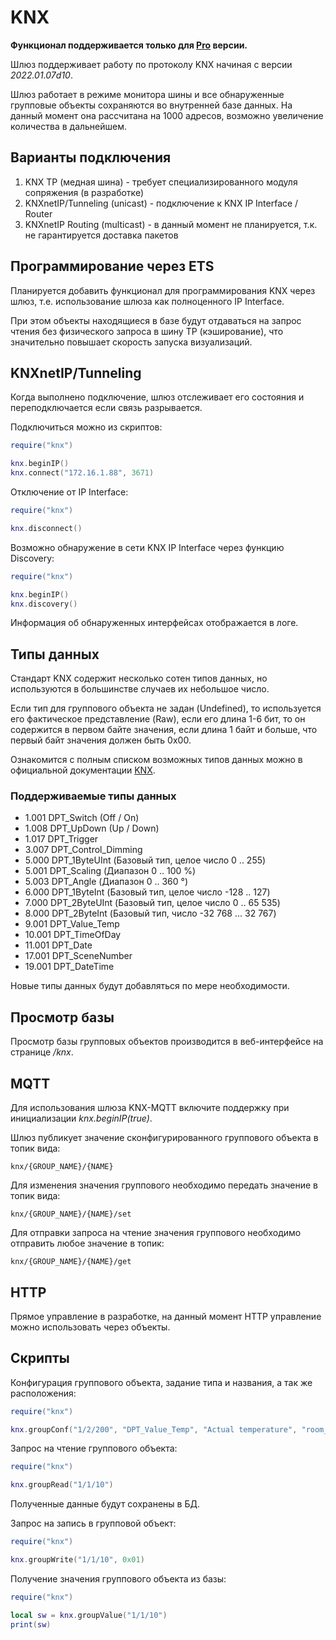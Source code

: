# KNX

**Функционал поддерживается только для [Pro](/sls_pro.md) версии.**

Шлюз поддерживает работу по протоколу KNX начиная с версии _2022.01.07d10_.

Шлюз работает в режиме монитора шины и все обнаруженные групповые объекты сохраняются во внутренней базе данных. На данный момент она рассчитана на 1000 адресов, возможно увеличение количества в дальнейшем.

## Варианты подключения

1. KNX TP (медная шина) - требует специализированного модуля сопряжения (в разработке)
2. KNXnetIP/Tunneling (unicast) - подключение к KNX IP Interface / Router
3. KNXnetIP Routing (multicast) - в данный момент не планируется, т.к. не гарантируется доставка пакетов

## Программирование через ETS

Планируется добавить функционал для программирования KNX через шлюз, т.е. использование шлюза как полноценного IP Interface.

При этом объекты находящиеся в базе будут отдаваться на запрос чтения без физического запроса в шину TP (кэширование), что значительно повышает скорость запуска визуализаций.

## KNXnetIP/Tunneling

Когда выполнено подключение, шлюз отслеживает его состояния и переподключается если связь разрывается.

Подключиться можно из скриптов:

```lua
require("knx")

knx.beginIP()
knx.connect("172.16.1.88", 3671)
```

Отключение от IP Interface:

```lua
require("knx")

knx.disconnect()
```

Возможно обнаружение в сети KNX IP Interface через функцию Discovery:

```lua
require("knx")

knx.beginIP()
knx.discovery()
```

Информация об обнаруженных интерфейсах отображается в логе.

## Типы данных

Стандарт KNX содержит несколько сотен типов данных, но используются в большинстве случаев их небольшое число.

Если тип для группового объекта не задан (Undefined), то используется его фактическое представление (Raw), если его длина 1-6 бит, то он содержится в первом байте значения, если длина 1 байт и больше, что первый байт значения должен быть 0x00.

Ознакомится с полным списком возможных типов данных можно в официальной документации [KNX](https://www.knx.org/wAssets/docs/downloads/Certification/Interworking-Datapoint-types/03_07_02-Datapoint-Types-v02.02.01-AS.pdf).

### Поддерживаемые типы данных

- 1.001 DPT_Switch (Off / On)
- 1.008 DPT_UpDown (Up / Down)
- 1.017 DPT_Trigger
- 3.007 DPT_Control_Dimming
- 5.000 DPT_1ByteUInt (Базовый тип, целое число 0 .. 255)
- 5.001 DPT_Scaling (Диапазон 0 .. 100 %)
- 5.003 DPT_Angle (Диапазон 0 .. 360 °)
- 6.000 DPT_1ByteInt (Базовый тип, целое число -128 .. 127)
- 7.000 DPT_2ByteUInt (Базовый тип, целое число 0 .. 65 535)
- 8.000 DPT_2ByteInt (Базовый тип, число -32 768 ... 32 767)
- 9.001 DPT_Value_Temp
- 10.001 DPT_TimeOfDay
- 11.001 DPT_Date
- 17.001 DPT_SceneNumber
- 19.001 DPT_DateTime

Новые типы данных будут добавляться по мере необходимости.

## Просмотр базы

Просмотр базы групповых объектов производится в веб-интерфейсе на странице _/knx_.

## MQTT

Для использования шлюза KNX-MQTT включите поддержку при инициализации _knx.beginIP(true)_.

Шлюз публикует значение сконфигурированного группового объекта в топик вида:

`knx/{GROUP_NAME}/{NAME}`

Для изменения значения группового необходимо передать значение в топик вида:

`knx/{GROUP_NAME}/{NAME}/set`

Для отправки запроса на чтение значения группового необходимо отправить любое значение в топик:

`knx/{GROUP_NAME}/{NAME}/get`

## HTTP

Прямое управление в разработке, на данный момент HTTP управление можно использовать через объекты.

## Скрипты

Конфигурация группового объекта, задание типа и названия, а так же расположения:

```lua
require("knx")

knx.groupConf("1/2/200", "DPT_Value_Temp", "Actual temperature", "room_1")
```

Запрос на чтение группового объекта:

```lua
require("knx")

knx.groupRead("1/1/10")
```

Полученные данные будут сохранены в БД.

Запрос на запись в групповой объект:

```lua
require("knx")

knx.groupWrite("1/1/10", 0x01)
```

Получение значения группового объекта из базы:

```lua
require("knx")

local sw = knx.groupValue("1/1/10")
print(sw)
```
